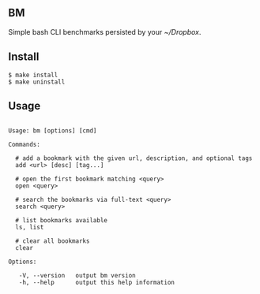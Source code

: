 
## BM

  Simple bash CLI benchmarks persisted by your _~/Dropbox_.

## Install

```
$ make install
$ make uninstall
```

## Usage

```

Usage: bm [options] [cmd]

Commands:

  # add a bookmark with the given url, description, and optional tags
  add <url> [desc] [tag...]

  # open the first bookmark matching <query>
  open <query>

  # search the bookmarks via full-text <query>
  search <query>

  # list bookmarks available
  ls, list

  # clear all bookmarks
  clear

Options:

   -V, --version   output bm version
   -h, --help      output this help information

```
